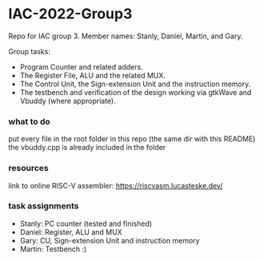 # IAC-2022-Group3
Repo for IAC group 3. Member names: Stanly, Daniel, Martin, and Gary.

Group tasks:
- Program Counter and related adders.
- The Register File, ALU and the related MUX.
- The Control Unit, the Sign-extension Unit and the instruction memory.
- The testbench and verification of the design working via gtkWave and Vbuddy (where appropriate).

### what to do
put every file in the root folder in this repo (the same dir with this README)
the vbuddy.cpp is already included in the folder

### resources
link to online RISC-V assembler: https://riscvasm.lucasteske.dev/


### task assignments
- Stanly: PC counter (tested and finished)
- Daniel: Register, ALU and MUX
- Gary: CU, Sign-extension Unit and instruction memory
- Martin: Testbench :)
